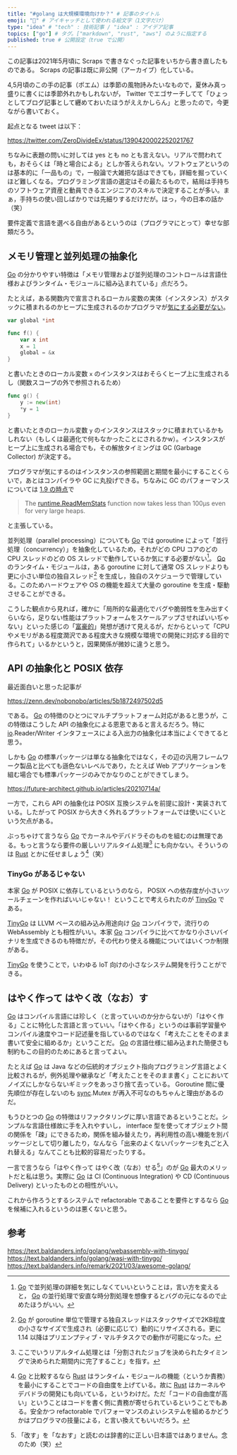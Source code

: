 ```yaml
---
title: "#golang は大規模環境向けか？" # 記事のタイトル
emoji: "🤔" # アイキャッチとして使われる絵文字（1文字だけ）
type: "idea" # "tech" : 技術記事 / "idea" : アイデア記事
topics: ["go"] # タグ。["markdown", "rust", "aws"] のように指定する
published: true # 公開設定（true で公開）
---
```


この記事は2021年5月頃に Scraps で書きなぐった記事をいちから書き直したものである。 Scraps の記事は既に非公開（アーカイブ）化している。

4,5月頃のこの手の記事（ポエム）は季節の風物詩みたいなもので，夏休み真っ盛りに書くには季節外れかもしれないが， Twitter でエゴサーチしてて「ひょっとしてブログ記事として纒めておいたほうがええかしらん」と思ったので，今更ながら書いておく。

起点となる tweet は以下：

https://twitter.com/ZeroDivideEx/status/1390420002252021767

ちなみに表題の問いに対しては yes とも no とも言えない。リアルで問われても，おそらくは「時と場合による」としか答えられない。ソフトウェアというのは基本的に「一品もの」で，一般論で大雑把な話はできても，詳細を掘っていくほど難しくなる。プログラミング言語の選定はその最たるもので，結局は手持ちのソフトウェア資産と動員できるエンジニアのスキルで決定することが多い。まぁ，手持ちの使い回しばかりでは先細りするだけだが。はっ，今の日本の話か（笑）

要件定義で言語を選べる自由があるというのは（プログラマにとって）幸せな部類だろう。

## メモリ管理と並列処理の抽象化

[Go] の分かりやすい特徴は「メモリ管理および並列処理のコントロールは言語仕様およびランタイム・モジュールに組み込まれている」点だろう。

たとえば，ある関数内で宣言されるローカル変数の実体（インスタンス）がスタックに積まれるのかヒープに生成されるのかプログラマが[気にする必要がない](https://zenn.dev/rookxx/articles/golang-stack-and-heap "golangではスタックとヒープを気にする必要が無い")。

```go
var global *int

func f() {
    var x int
    x = 1
    global = &x
}
```

と書いたときのローカル変数 `x` のインスタンスはおそらくヒープ上に生成されるし（関数スコープの外で参照されるため）

```go
func g() {
    y := new(int)
    *y = 1
}
```

と書いたときのローカル変数 `y` のインスタンスはスタックに積まれているかもしれない（もしくは最適化で何もなかったことにされるかw）。インスタンスがヒープ上に生成される場合でも，その解放タイミングは GC (Garbage Collector) が決定する。

プログラマが気にするのはインスタンスの参照範囲と期間を最小にすることくらいで，あとはコンパイラや GC に丸投げできる。ちなみに GC のパフォーマンスについては [1.9 の時点](https://golang.org/doc/go1.9#gc)で

> The [runtime.ReadMemStats](https://pkg.go.dev/runtime#ReadMemStats) function now takes less than 100µs even for very large heaps. 

と主張している。

並列処理（parallel processing）についても [Go] では goroutine によって「並行処理（concurrency）」を抽象化しているため，それがどの CPU コアのどの CPU スレッドのどの OS スレッドで動作しているか気にする必要がない[^tss1]。 [Go] のランタイム・モジュールは，ある goroutine に対して通常 OS スレッドよりも更に小さい単位の独自スレッド[^stack1] を生成し，独自のスケジューラで管理している。このためハードウェアや OS の機能を超えて大量の goroutine を生成・駆動させることができる。

[^tss1]: [Go] で並列処理の詳細を気にしなくていいということは，言い方を変えると， [Go] の並行処理で安直な時分割処理を想像するとバグの元になるので止めたほうがいい。
[^stack1]: [Go] が goroutine 単位で管理する独自スレッドはスタックサイズで2KB程度の小さなサイズで生成され（必要に応じて）動的にリサイズされる。更に 1.14 以降はプリエンプティブ・マルチタスクでの動作が可能になった。

こうした観点から見れば，確かに「局所的な最適化でバグや脆弱性を生み出すくらいなら，足りない性能はプラットフォームをスケールアップさせればいいぢゃない」といった感じの「[富豪的](http://www.pitecan.com/fugo.html "富豪的プログラミング")」発想が透けて見えるが，だからといって「CPUやメモリがある程度潤沢である程度大きな規模な環境での開発に対応する目的で作られて」いるかというと，因果関係が微妙に違うと思う。

## API の抽象化と POSIX 依存

最近面白いと思った記事が

https://zenn.dev/nobonobo/articles/5b1872497502d5

である。 [Go] の特徴のひとつにマルチプラットフォーム対応があると思うが，この特徴はこうした API の抽象化による恩恵であると言えるだろう。特に [io](https://pkg.go.dev/io "io · pkg.go.dev").Reader/Writer インタフェースによる入出力の抽象化は本当によくできてると思う。

しかも [Go] の標準パッケージは単なる抽象化ではなく，その辺の汎用フレームワーク製品と比べても遜色ないレベルであり，たとえば Web アプリケーションを組む場合でも標準パッケージのみでかなりのことができてしまう。

https://future-architect.github.io/articles/20210714a/

一方で，これら API の抽象化は POSIX 互換システムを前提に設計・実装されている。したがって POSIX から大きく外れるプラットフォームでは使いにくいという欠点がある。

ぶっちゃけて言うなら [Go] でカーネルやデバドラそのものを組むのは無理である。もっと言うなら要件の厳しいリアルタイム処理[^rtos1] にも向かない。そういうのは [Rust] とかに任せましょう[^rust1]（笑）

[^rtos1]: ここでいうリアルタイム処理とは「分割されたジョブを決められたタイミングで決められた期間内に完了すること」を指す。
[^rust1]: [Go] と比較するなら [Rust] はランタイム・モジュールの機能（というか責務）を最小にすることでコードの自由度を上げている。故に [Rust] はカーネルやデバドラの開発にも向いている，というわけだ。ただ「コードの自由度が高い」ということはコードを書く側に責務が寄せられているということでもある。安全かつ refactorable でパフォーマンスのよいシステムを組めるかどうかはプログラマの技量による，と言い換えてもいいだろう。

### TinyGo があるじゃない

本家 [Go] が POSIX に依存しているというのなら， POSIX への依存度が小さいツールチェーンを作ればいいじゃない！ ということで考えられたのが [TinyGo] である。

[TinyGo] は LLVM ベースの組み込み用途向け [Go] コンパイラで，流行りの WebAssembly とも相性がいい。本家 [Go] コンパイラに比べてかなり小さいバイナリを生成できるのも特徴だが，その代わり使える機能についてはいくつか制限がある。

[TinyGo] を使うことで，いわゆる IoT 向けの小さなシステム開発を行うことができる。

## はやく作って はやく改（なお）す

[Go] はコンパイル言語には珍しく（と言っていいのか分からないが）「はやく作る」ことに特化した言語と言っていい。「はやく作る」というのは事前学習量やコンパイル速度やコード記述量を指しているのではなく「考えたことをそのまま書いて安全に組めるか」ということだ。 [Go] の言語仕様に組み込まれた簡便さも制約もこの目的のためにあると言ってよい。

たとえば [Go] は Java などの伝統的オブジェクト指向プログラミング言語とよく比較されるが，例外処理や継承など「考えたことをそのまま書く」ことにおいてノイズにしかならないギミックをあっさり捨て去っている。 Goroutine 間に優先順位が存在しないのも [sync](https://pkg.go.dev/sync "sync · pkg.go.dev").Mutex が再入不可なのもちゃんと理由があるのだ。

もうひとつの [Go] の特徴はリファクタリングに厚い言語であるということだ。シンプルな言語仕様故に手を入れやすいし， interface 型を使ってオブジェクト間の関係を「疎」にできるため，関係を組み替えたり，再利用性の高い機能を別パッケージとして切り離したり，なんなら「出来のよくないパッケージを丸ごと入れ替える」なんてことも比較的容易だったりする。

一言で言うなら「はやく作って はやく改（なお）せる[^lang1]」のが [Go] 最大のメリットだと私は思う。実際に [Go] は CI (Continuous Integration) や CD (Continuous Delivery) といったものとの相性がいい。

[^lang1]: 「改す」を「なおす」と読むのは辞書的に正しい日本語ではありません。念のため（笑）

これから作ろうとするシステムで refactorable であることを要件とするなら [Go] を候補に入れるというのは悪くないと思う。

## 参考

https://text.baldanders.info/golang/webassembly-with-tinygo/
https://text.baldanders.info/golang/wasi-with-tinygo/
https://text.baldanders.info/remark/2021/03/awesome-golang/

[Go]: https://golang.org/ "The Go Programming Language"
[TinyGo]: https://tinygo.org/
[Rust]: https://www.rust-lang.org/ "Rust Programming Language"
<!-- eof -->
